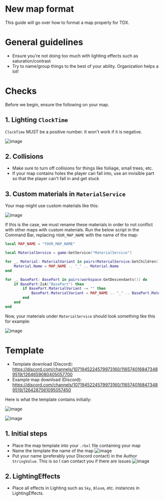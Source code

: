 # New map format
This guide will go over how to format a map properly for TDX.

# General guidelines
- Ensure you're not doing too much with lighting effects such as saturation/contrast
- Try to name/group things to the best of your ability. Organization helps a lot!

# Checks
Before we begin, ensure the following on your map.

## 1. Lighting `ClockTime`
`ClockTime` MUST be a positive number. It won't work if it is negative.

![image](https://github.com/user-attachments/assets/ebbe7161-b87d-442d-a8d8-3a9cc6622fd1)

## 2. Collisions
- Make sure to turn off collisions for things like foiliage, small trees, etc.
- If your map contains holes the player can fall into, use an invisible part so that the player can't fall in and get stuck

## 3. Custom materials in `MaterialService`
Your map might use custom materials like this:

![image](https://github.com/user-attachments/assets/0575a9c7-a6f0-41cd-9243-06c6034991f8)

If this is the case, we must rename these materials in order to not conflict with other maps with custom materials. Run the below script in the Command Bar, replacing `YOUR_MAP_NAME` with the name of the map:
```lua
local MAP_NAME = "YOUR_MAP_NAME"

local MaterialService = game:GetService("MaterialService")

for _, Material: MaterialVariant in pairs(MaterialService:GetChildren()) do
	Material.Name = MAP_NAME .. "_" .. Material.Name
end

for _, BasePart: BasePart in pairs(workspace:GetDescendants()) do
	if BasePart:IsA("BasePart") then
		if BasePart.MaterialVariant ~= "" then
			BasePart.MaterialVariant = MAP_NAME .. "_" .. BasePart.MaterialVariant
		end
	end
end
```

Now, your materials under `MaterialService` should look something like this for example:

![image](https://github.com/user-attachments/assets/d2b5a1a4-1661-4b21-9a4d-428bd98aa581)

# Template
- Template download (Discord): https://discord.com/channels/1071945224579973160/1165740168473489519/1264659080405057700
- Example map download (Discord): https://discord.com/channels/1071945224579973160/1165740168473489519/1264287561095057450

Here is what the template contains initially:

![image](https://github.com/user-attachments/assets/efb87bff-b7f5-4964-ab53-deb7ffd7bbad)

![image](https://github.com/user-attachments/assets/97e4274f-a0f7-43e0-bd1c-088636f0eda3)

## 1. Initial steps
- Place the map template into your `.rbxl` file containing your map
- Name the template the name of the map ![image](https://github.com/user-attachments/assets/a57e0502-f216-44c0-b433-59633e4987ee)
- Put your name (preferably your Discord contact) in the Author `StringValue`. This is so I can contact you if there are issues ![image](https://github.com/user-attachments/assets/3bbf316e-2386-4f38-bab9-724b951c1cde)


## 2. LightingEffects
- Place all effects in Lighting such as `Sky`, `Bloom`, etc. instances in LightingEffects. 


